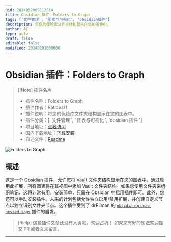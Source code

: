 ```yaml
---
uid: 2024052909112614
title: Obsidian 插件：Folders to Graph
tags: ['文件管理', '图表与可视化', 'obsidian插件']
description: 将您的保险库文件夹结构显示在您的图表中。
author: AI
type: auto
draft: false
editable: false
modified: 20240101000000
---
```


# Obsidian 插件：Folders to Graph

> [!Note] 插件名片
> - 插件名称：Folders to Graph
> - 插件作者：Ratibus11
> - 插件说明：将您的保险库文件夹结构显示在您的图表中。
> - 插件分类：[' 文件管理 ', ' 图表与可视化 ', 'obsidian 插件 ']
> - 项目地址：[点我访问](https://github.com/Ratibus11/folders2graph)
> - 国内下载地址：[下载安装](https://pkmer.cn/products/plugin/pluginMarket/?folders2graph)
> - 自述文件：[Readme](https://ghproxy.net/https://raw.githubusercontent.com/ratibus11/folders2graph/master/README.md)

![Folders to Graph](https://cdn.pkmer.cn/covers/folders2graph.png!pkmer)

## 概述

这是一个 [Obsidian](https://obsidian.md) 插件，允许您将 Vault 文件夹结构显示在您的图表中。通过启用此扩展，所有图表将在其视图中添加 Vault 文件夹结构。如果您使用文件夹来组织笔记，这将非常有用。安装简单，只需在 Obsidian 中启用插件即可。此外，您还可以手动安装插件。未来的计划包括允许独立启用/禁用扩展，并创建自定义节点以独立识别文件夹节点。这个插件受到了 drPilman 的 [`obsidian-graph-nested-tags`](https://github.com/drPilman/obsidian-graph-nested-tags) 插件的启发。

> [!help]
> 这篇插件文章还没有人贡献，欢迎占坑！
> 如果您有好的想法欢迎提交 PR 或者文末留言。

---



